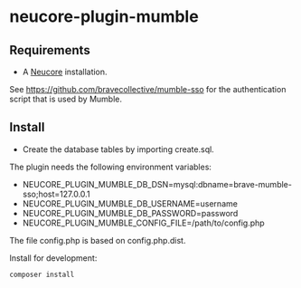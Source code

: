 # neucore-plugin-mumble

## Requirements

- A [Neucore](https://github.com/bravecollective/neucore) installation.

See https://github.com/bravecollective/mumble-sso for the authentication script that is used by Mumble.

## Install

- Create the database tables by importing create.sql.

The plugin needs the following environment variables:
- NEUCORE_PLUGIN_MUMBLE_DB_DSN=mysql:dbname=brave-mumble-sso;host=127.0.0.1
- NEUCORE_PLUGIN_MUMBLE_DB_USERNAME=username
- NEUCORE_PLUGIN_MUMBLE_DB_PASSWORD=password
- NEUCORE_PLUGIN_MUMBLE_CONFIG_FILE=/path/to/config.php

The file config.php is based on config.php.dist.

Install for development:
```shell
composer install
```
